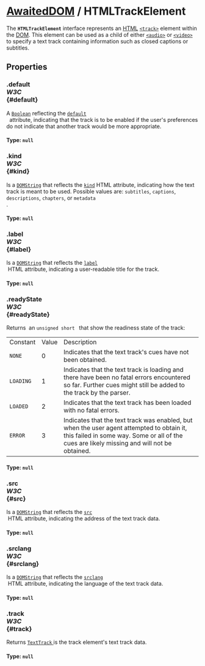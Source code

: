 # [AwaitedDOM](/docs/basic-interfaces/awaited-dom) <span>/</span> HTMLTrackElement

<div class='overview'><span class="seoSummary">The <strong><code>HTMLTrackElement</code></strong> interface represents an <a class="glossaryLink" href="/en-US/docs/Glossary/HTML" title="HTML: HTML (HyperText Markup Language) is a descriptive language that specifies webpage structure.">HTML</a> <a href="/en-US/docs/Web/HTML/Element/track" title="The HTML <track> element is used as a child of the media elements <audio> and <video>. It lets you specify timed text tracks (or time-based data), for example to automatically handle subtitles. The tracks are formatted in WebVTT format (.vtt files) — Web Video Text Tracks or&nbsp;Timed Text Markup Language (TTML)."><code>&lt;track&gt;</code></a> element within the <a class="glossaryLink" href="/en-US/docs/Glossary/DOM" title="DOM: The DOM (Document Object Model) is an API that represents and interacts with any HTML or XML document. The DOM is a document model loaded in the browser and representing the document as a node tree, where each node represents part of the document (e.g. an element, text string, or comment).">DOM</a>. This element can be used as a child of either <a href="/en-US/docs/Web/HTML/Element/audio" title="The HTML <audio> element is used to embed sound content in documents. It may contain one or more audio sources, represented using the src attribute or the <source> element:&nbsp;the browser will choose the most suitable one. It can also be the destination for streamed media, using a MediaStream."><code>&lt;audio&gt;</code></a> or <a href="/en-US/docs/Web/HTML/Element/video" title="The&nbsp;HTML Video element&nbsp;(<video>) embeds a media player which supports video playback into the document.&nbsp;You can use&nbsp;<video>&nbsp;for audio content as well, but the <audio> element may provide a more appropriate user experience."><code>&lt;video&gt;</code></a> to specify a text track containing information such as closed captions or subtitles.</span></div>

## Properties

### .default <div class="specs"><i>W3C</i></div> {#default}

A <a href="/en-US/docs/Web/API/Boolean" title="REDIRECT Boolean [en-US]"><code>Boolean</code></a> reflecting the <code><a href="/en-US/docs/Web/HTML/Element/track#attr-default">default</a>
</code>&nbsp; attribute,&nbsp;indicating&nbsp;that the track is to be enabled if the user's preferences do not indicate that another track would be more appropriate.

#### **Type**: `null`

### .kind <div class="specs"><i>W3C</i></div> {#kind}

Is a <a href="/en-US/docs/Web/API/DOMString" title="DOMString is a UTF-16 String. As JavaScript already uses such strings, DOMString is mapped directly to a String."><code>DOMString</code></a> that reflects the <code><a href="/en-US/docs/Web/HTML/Element/track#attr-kind">kind</a></code>&nbsp;HTML attribute,&nbsp;indicating&nbsp;how the text track is meant to be used. Possible values are: <code>subtitles</code>, <code>captions</code>, <code>descriptions</code>, <code>chapters</code>, or <code>metadata
</code>.

#### **Type**: `null`

### .label <div class="specs"><i>W3C</i></div> {#label}

Is a <a href="/en-US/docs/Web/API/DOMString" title="DOMString is a UTF-16 String. As JavaScript already uses such strings, DOMString is mapped directly to a String."><code>DOMString</code></a> that reflects the&nbsp;<code><a href="/en-US/docs/Web/HTML/Element/track#attr-label">label</a>
</code>&nbsp;HTML attribute,&nbsp;indicating&nbsp;a user-readable title for the track.

#### **Type**: `null`

### .readyState <div class="specs"><i>W3C</i></div> {#readyState}

Returns&nbsp; an <code>unsigned short
</code> that show the readiness state of the track:
 <table class="standard-table">
  <tbody>
   <tr>
    <td class="header">Constant</td>
    <td class="header">Value</td>
    <td class="header">Description</td>
   </tr>
   <tr>
    <td><code>NONE</code></td>
    <td>0</td>
    <td>Indicates that the text track's cues have not been obtained.</td>
   </tr>
   <tr>
    <td><code>LOADING</code></td>
    <td>1</td>
    <td>Indicates that the text track is loading and there have been no fatal errors encountered so far. Further cues might still be added to the track by the parser.</td>
   </tr>
   <tr>
    <td><code>LOADED</code></td>
    <td>2</td>
    <td>Indicates that the text track has been loaded with no fatal errors.</td>
   </tr>
   <tr>
    <td><code>ERROR</code></td>
    <td>3</td>
    <td>Indicates that the text track was enabled, but when the user agent attempted to obtain it, this failed in some way. Some or all of the cues are likely missing and will not be obtained.</td>
   </tr>
  </tbody>
 </table>
 

#### **Type**: `null`

### .src <div class="specs"><i>W3C</i></div> {#src}

Is a <a href="/en-US/docs/Web/API/DOMString" title="DOMString is a UTF-16 String. As JavaScript already uses such strings, DOMString is mapped directly to a String."><code>DOMString</code></a> that reflects the&nbsp;<code><a href="/en-US/docs/Web/HTML/Element/track#attr-src">src</a>
</code>&nbsp;HTML attribute, indicating the address of the text track data.

#### **Type**: `null`

### .srclang <div class="specs"><i>W3C</i></div> {#srclang}

Is a <a href="/en-US/docs/Web/API/DOMString" title="DOMString is a UTF-16 String. As JavaScript already uses such strings, DOMString is mapped directly to a String."><code>DOMString</code></a> that reflects the&nbsp;<code><a href="/en-US/docs/Web/HTML/Element/track#attr-srclang">srclang</a>
</code>&nbsp;HTML attribute,&nbsp;indicating the language of the text track data.

#### **Type**: `null`

### .track <div class="specs"><i>W3C</i></div> {#track}

Returns <a href="/en-US/docs/Web/API/TextTrack" title="This interface also inherits properties from EventTarget."><code>TextTrack</code>
</a> is the track element's text track data.

#### **Type**: `null`
